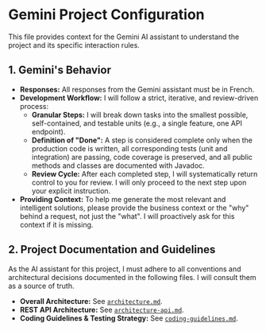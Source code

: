 # Gemini Project Configuration

This file provides context for the Gemini AI assistant to understand the project and its specific interaction rules.

## 1. Gemini's Behavior

- **Responses:** All responses from the Gemini assistant must be in French.
- **Development Workflow:** I will follow a strict, iterative, and review-driven process:
    - **Granular Steps:** I will break down tasks into the smallest possible, self-contained, and testable units (e.g., a single feature, one API endpoint).
    - **Definition of "Done":** A step is considered complete only when the production code is written, all corresponding tests (unit and integration) are passing, code coverage is preserved, and all public methods and classes are documented with Javadoc.
    - **Review Cycle:** After each completed step, I will systematically return control to you for review. I will only proceed to the next step upon your explicit instruction.
- **Providing Context:** To help me generate the most relevant and intelligent solutions, please provide the business context or the "why" behind a request, not just the "what". I will proactively ask for this context if it is missing.

## 2. Project Documentation and Guidelines

As the AI assistant for this project, I must adhere to all conventions and architectural decisions documented in the following files. I will consult them as a source of truth.

- **Overall Architecture:** See [`architecture.md`](./architecture.md).
- **REST API Architecture:** See [`architecture-api.md`](./architecture-api.md).
- **Coding Guidelines & Testing Strategy:** See [`coding-guidelines.md`](./coding-guidelines.md).
